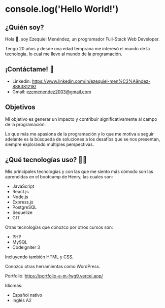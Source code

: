 # console.log('Hello World!')
## ¿Quién soy?
Hola 👋, soy Ezequiel Menéndez, un programador Full-Stack Web Developer.

Tengo 20 años y desde una edad temprana me interesó el mundo de la tecnología, lo cual me llevo al mundo de la programación.

## ¡Contáctame! 💬
- Linkedin: https://www.linkedin.com/in/ezequiel-men%C3%A9ndez-888381218/
- Gmail: ezemenendez2003@gmail.com

## Objetivos
Mi objetivo es generar un impacto y contribuir significativamente al campo de la programación.

Lo que más me apasiona de la programación y lo que me motiva a seguir adelante es la búsqueda de soluciones a los desafíos que se nos presentan, siempre explorando múltiples perspectivas.

## ¿Qué tecnologías uso? 👨‍💻
Mis principales tecnologías y con las que me siento más cómodo son las aprendidas en el bootcamp de Henry, las cuales son:
- JavaScript 
- React.js
- Node.js
- Express.js
- PostgreSQL
- Sequelize
- GIT

Otras tecnologías que conozco por otros cursos son:
- PHP
- MySQL
- Codeigniter 3

Incluyendo también HTML y CSS.

Conozco otras herramientas como WordPress.

Portfolio:
https://portfolio-e-m-fwg9.vercel.app/

Idiomas:
- Español nativo
- Inglés A2
